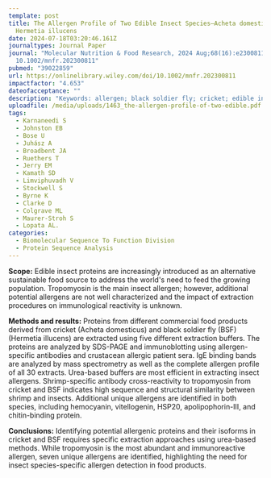 ```yaml
---
template: post
title: The Allergen Profile of Two Edible Insect Species—Acheta domesticus and
  Hermetia illucens
date: 2024-07-18T03:20:46.161Z
journaltypes: Journal Paper
journal: "Molecular Nutrition & Food Research, 2024 Aug;68(16):e2300811. doi:
  10.1002/mnfr.202300811"
pubmed: "39022859"
url: https://onlinelibrary.wiley.com/doi/10.1002/mnfr.202300811
impactfactor: "4.653"
dateofacceptance: ""
description: "Keywords: allergen; black soldier fly; cricket; edible insect; food allergy"
uploadfile: /media/uploads/1463_the-allergen-profile-of-two-edible.pdf
tags:
  - Karnaneedi S
  - Johnston EB
  - Bose U
  - Juhász A
  - Broadbent JA
  - Ruethers T
  - Jerry EM
  - Kamath SD
  - Limviphuvadh V
  - Stockwell S
  - Byrne K
  - Clarke D
  - Colgrave ML
  - Maurer-Stroh S
  - Lopata AL.
categories:
  - Biomolecular Sequence To Function Division
  - Protein Sequence Analysis
---
```

<!--StartFragment-->

**Scope:** Edible insect proteins are increasingly introduced as an alternative sustainable food source to address the world's need to feed the growing population. Tropomyosin is the main insect allergen; however, additional potential allergens are not well characterized and the impact of extraction procedures on immunological reactivity is unknown.

**Methods and results:** Proteins from different commercial food products derived from cricket (Acheta domesticus) and black soldier fly (BSF) (Hermetia illucens) are extracted using five different extraction buffers. The proteins are analyzed by SDS-PAGE and immunoblotting using allergen-specific antibodies and crustacean allergic patient sera. IgE binding bands are analyzed by mass spectrometry as well as the complete allergen profile of all 30 extracts. Urea-based buffers are most efficient in extracting insect allergens. Shrimp-specific antibody cross-reactivity to tropomyosin from cricket and BSF indicates high sequence and structural similarity between shrimp and insects. Additional unique allergens are identified in both species, including hemocyanin, vitellogenin, HSP20, apolipophorin-III, and chitin-binding protein.

**Conclusions:** Identifying potential allergenic proteins and their isoforms in cricket and BSF requires specific extraction approaches using urea-based methods. While tropomyosin is the most abundant and immunoreactive allergen, seven unique allergens are identified, highlighting the need for insect species-specific allergen detection in food products.

<!--EndFragment-->